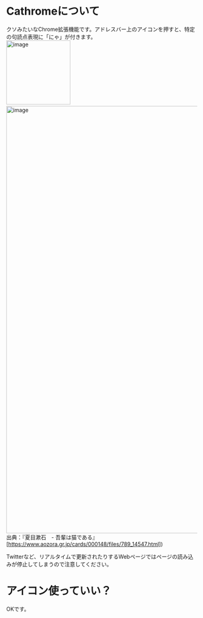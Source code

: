 # Cathromeについて
クソみたいなChrome拡張機能です。アドレスバー上のアイコンを押すと、特定の句読点表現に「にゃ」が付きます。  
<img width="169" alt="image" src="https://user-images.githubusercontent.com/81506948/234841281-35a8df53-e39e-4145-823c-8822577797b0.png">　　
  <img width="1126" alt="image" src="https://user-images.githubusercontent.com/81506948/234841608-1b9e641a-f523-46b7-a393-262ef81ae045.png">
  出典：『夏目漱石　- 吾輩は猫である』[https://www.aozora.gr.jp/cards/000148/files/789_14547.html])
    
  Twitterなど、リアルタイムで更新されたりするWebページではページの読み込みが停止してしまうので注意してください。
# アイコン使っていい？
OKです。
